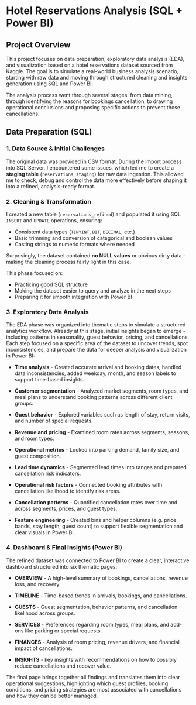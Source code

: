 # Hotel Reservations Analysis (SQL + Power BI)

## Project Overview

This project focuses on data preparation, exploratory data analysis (EDA), and visualization based on a hotel reservations dataset sourced from Kaggle. The goal is to simulate a real-world business analysis scenario, starting with raw data and moving through structured cleaning and insights generation using SQL and Power BI.

The analysis process went through several stages: from data mining, through identifying the reasons for bookings cancellation, to drawing operational conclusions and proposing specific actions to prevent those cancellations. 

## Data Preparation (SQL)

### 1. Data Source & Initial Challenges

The original data was provided in CSV format. During the import process into SQL Server, I encountered some issues, which led me to create a **staging table** (`reservations_staging`) for raw data ingestion. This allowed me to check, debug and control the data more effectively before shaping it into a refined, analysis-ready format.

### 2. Cleaning & Transformation

I created a new table (`reservations_refined`) and populated it using SQL `INSERT` and `UPDATE` operations, ensuring:
- Consistent data types (`TINYINT`, `BIT`, `DECIMAL`, etc.)
- Basic trimming and conversion of categorical and boolean values
- Casting strings to numeric formats where needed

Surprisingly, the dataset contained **no NULL values** or obvious dirty data - making the cleaning process fairly light in this case.

This phase focused on:
- Practicing good SQL structure
- Making the dataset easier to query and analyze in the next steps
- Preparing it for smooth integration with Power BI

### 3. Exploratory Data Analysis

The EDA phase was organized into thematic steps to simulate a structured analytics workflow. Already at this stage, initial insights began to emerge - including patterns in seasonality, guest behavior, pricing, and cancellations. Each step focused on a specific area of the dataset to uncover trends, spot inconsistencies, and prepare the data for deeper analysis and visualization in Power BI:

- **Time analysis** - Created accurate arrival and booking dates, handled data inconsistencies, added weekday, month, and season labels to support time-based insights.

- **Customer segmentation** - Analyzed market segments, room types, and meal plans to understand booking patterns across different client groups.

- **Guest behavior** - Explored variables such as length of stay, return visits, and number of special requests.

- **Revenue and pricing** - Examined room rates across segments, seasons, and room types.

- **Operational metrics** – Looked into parking demand, family size, and guest composition.

- **Lead time dynamics** - Segmented lead times into ranges and prepared cancellation risk indicators.

- **Operational risk factors** - Connected booking attributes with cancellation likelihood to identify risk areas.

- **Cancellation patterns** - Quantified cancellation rates over time and across segments, prices, and guest types.

- **Feature engineering** - Created bins and helper columns (e.g. price bands, stay length, guest count) to support flexible segmentation and clear visuals in Power BI.

### 4. Dashboard & Final Insights (Power BI)

The refined dataset was connected to Power BI to create a clear, interactive dashboard structured into six thematic pages:

- **OVERVIEW** - A high-level summary of bookings, cancellations, revenue loss, and recovery.

- **TIMELINE** - Time-based trends in arrivals, bookings, and cancellations.

- **GUESTS** - Guest segmentation, behavior patterns, and cancellation likelihood across groups.

- **SERVICES** - Preferences regarding room types, meal plans, and add-ons like parking or special requests.

- **FINANCES** - Analysis of room pricing, revenue drivers, and financial impact of cancellations.

- **INSIGHTS** - key insights with recommendations on how to possibly reduce cancellations and recover value.

The final page brings together all findings and translates them into clear operational suggestions, highlighting which guest profiles, booking conditions, and pricing strategies are most associated with cancellations and how they can be better managed.

